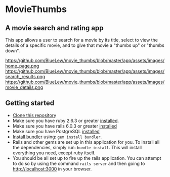 # MovieThumbs
## A movie search and rating app
This app allows a user to search for a movie by its title, select to view the details of a specific movie, and to give that movie a "thumbs up" or "thumbs down".



https://github.com/BlueLew/movie_thumbs/blob/master/app/assets/images/home_page.png
https://github.com/BlueLew/movie_thumbs/blob/master/app/assets/images/search_results.png
https://github.com/BlueLew/movie_thumbs/blob/master/app/assets/images/movie_details.png

## Getting started
* [Clone this repository](https://docs.github.com/en/free-pro-team@latest/github/creating-cloning-and-archiving-repositories/cloning-a-repository)
* Make sure you have ruby 2.6.3 or greater [installed](https://www.ruby-lang.org/en/documentation/installation).
* Make sure you have rails 6.0.3 or greater [installed](https://gorails.com/setup/osx/10.15-catalina#rails)
* Make sure you have PostgreSQL [installed](https://gorails.com/setup/osx/10.15-catalina#database)
* [Install bundler](https://bundler.io/) using: `gem install bundler`.
* Rails and other gems are set up in this application for you. To install all the dependencies, simply run: `bundle install`. This will install everything you need, except ruby itself.
* You should be all set up to fire up the rails application. You can attempt to do so by using the command `rails server` and then going to  [http://localhost:3000](http://localhost:3000/) in your browser.
